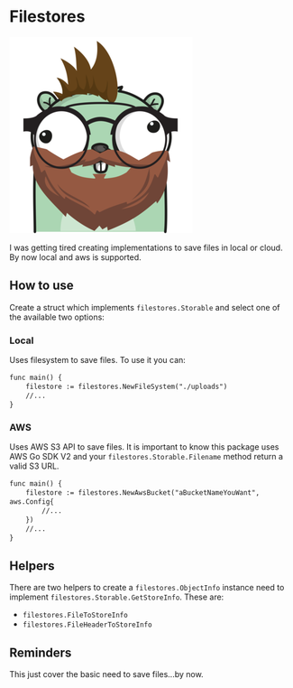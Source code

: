 # Filestores

![filestores](gopher_small.png "Filestores")

I was getting tired creating implementations to save files in local or cloud. By now local and aws is supported.

## How to use

Create a struct which implements `filestores.Storable` and select one of the available two options:

### Local

Uses filesystem to save files. To use it you can:

```golang
func main() {
    filestore := filestores.NewFileSystem("./uploads")
    //...
}
```

### AWS

Uses AWS S3 API to save files. It is important to know this package uses AWS Go SDK V2 and your `filestores.Storable.Filename` method return a valid S3 URL.

```golang
func main() {
    filestore := filestores.NewAwsBucket("aBucketNameYouWant", aws.Config{
        //...
    })
    //...
}
```

## Helpers

There are two helpers to create a `filestores.ObjectInfo` instance need to implement `filestores.Storable.GetStoreInfo`. These are:

- `filestores.FileToStoreInfo`
- `filestores.FileHeaderToStoreInfo`

## Reminders

This just cover the basic need to save files...by now.
